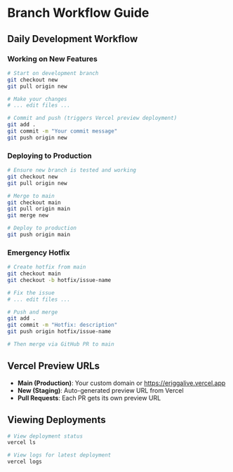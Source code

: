 
# Branch Workflow Guide

## Daily Development Workflow

### Working on New Features
```bash
# Start on development branch
git checkout new
git pull origin new

# Make your changes
# ... edit files ...

# Commit and push (triggers Vercel preview deployment)
git add .
git commit -m "Your commit message"
git push origin new
```

### Deploying to Production
```bash
# Ensure new branch is tested and working
git checkout new
git pull origin new

# Merge to main
git checkout main
git pull origin main
git merge new

# Deploy to production
git push origin main
```

### Emergency Hotfix
```bash
# Create hotfix from main
git checkout main
git checkout -b hotfix/issue-name

# Fix the issue
# ... edit files ...

# Push and merge
git add .
git commit -m "Hotfix: description"
git push origin hotfix/issue-name

# Then merge via GitHub PR to main
```

## Vercel Preview URLs

- **Main (Production)**: Your custom domain or https://eriggalive.vercel.app
- **New (Staging)**: Auto-generated preview URL from Vercel
- **Pull Requests**: Each PR gets its own preview URL

## Viewing Deployments

```bash
# View deployment status
vercel ls

# View logs for latest deployment
vercel logs
```
